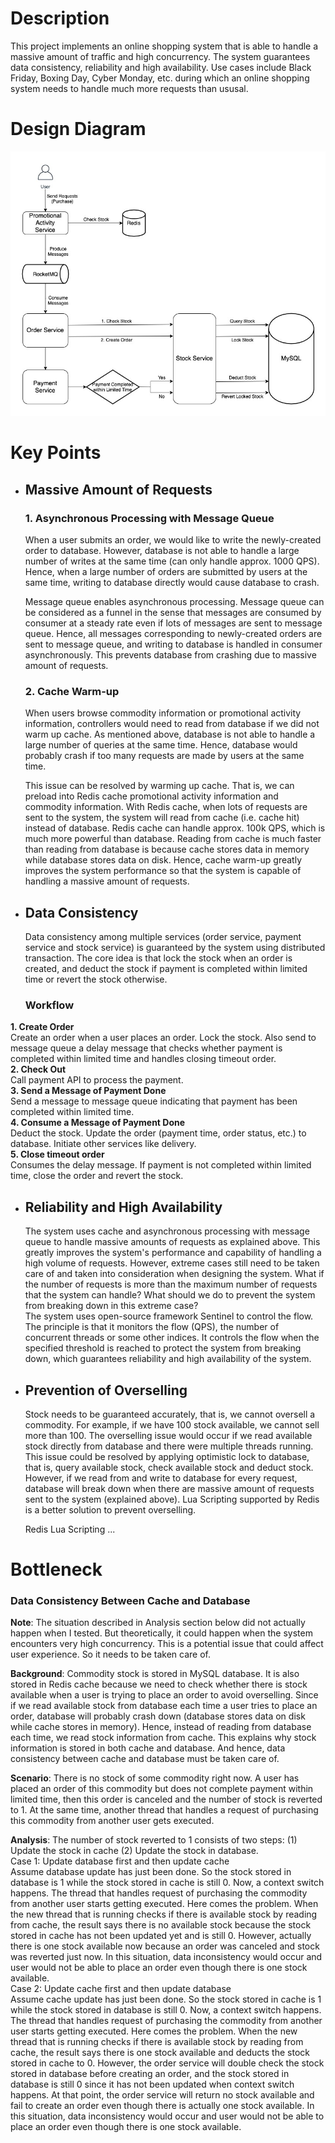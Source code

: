 # Description
This project implements an online shopping system that is able to handle a massive amount of traffic and high concurrency. The system guarantees data consistency, reliability and high availability. Use cases include Black Friday, Boxing Day, Cyber Monday, etc. during which an online shopping system needs to handle much more requests than ususal.

# Design Diagram
![alt text](https://github.com/jasper337xu/Seckill-System/blob/master/doc/image/Design_Diagram.jpg?raw=true)

# Key Points
- ## Massive Amount of Requests
  ### 1. Asynchronous Processing with Message Queue
  When a user submits an order, we would like to write the newly-created order to database. However, database is not able to handle a large number of writes at the same time (can only handle approx. 1000 QPS). Hence, when a large number of orders are submitted by users at the same time, writing to database directly would cause database to crash. 
  
  Message queue enables asynchronous processing. Message queue can be considered as a funnel in the sense that messages are consumed by consumer at a steady rate even if lots of messages are sent to message queue. Hence, all messages corresponding to newly-created orders are sent to message queue, and writing to database is handled in consumer asynchronously. This prevents database from crashing due to massive amount of requests.
  
  ### 2. Cache Warm-up
  When users browse commodity information or promotional activity information, controllers would need to read from database if we did not warm up cache. As mentioned above, database is not able to handle a large number of queries at the same time. Hence, database would probably crash if too many requests are made by users at the same time.

  This issue can be resolved by warming up cache. That is, we can preload into Redis cache promotional activity information and commodity information. With Redis cache, when lots of requests are sent to the system, the system will read from cache (i.e. cache hit) instead of database. Redis cache can handle approx. 100k QPS, which is much more powerful than database. Reading from cache is much faster than reading from database is because cache stores data in memory while database stores data on disk. Hence, cache warm-up greatly improves the system performance so that the system is capable of handling a massive amount of requests.

- ## Data Consistency
  Data consistency among multiple services (order service, payment service and stock service) is guaranteed by the system using distributed transaction. The core idea is that lock the stock when an order is created, and deduct the stock if payment is completed within limited time or revert the stock otherwise.
  ### Workflow
**1. Create Order**<br/>
     Create an order when a user places an order. Lock the stock. Also send to message queue a delay message that checks whether payment is completed within limited time and handles closing timeout order. <br/>
**2. Check Out**<br/>
     Call payment API to process the payment. <br/>
**3. Send a Message of Payment Done**<br/>
     Send a message to message queue indicating that payment has been completed within limited time. <br/>
**4. Consume a Message of Payment Done**<br/>
     Deduct the stock. Update the order (payment time, order status, etc.) to database. Initiate other services like delivery.<br/>
**5. Close timeout order**<br/>
     Consumes the delay message. If payment is not completed within limited time, close the order and revert the stock.

- ## Reliability and High Availability
  The system uses cache and asynchronous processing with message queue to handle massive amounts of requests as explained above. This greatly improves the system's performance and capability of handling a high volume of requests. However, extreme cases still need to be taken care of and taken into consideration when designing the system. What if the number of requests is more than the maximum number of requests that the system can handle? What should we do to prevent the system from breaking down in this extreme case?<br/>
  The system uses open-source framework Sentinel to control the flow. The principle is that it monitors the flow (QPS), the number of concurrent threads or some other indices. It controls the flow when the specified threshold is reached to protect the system from breaking down, which guarantees reliability and high availability of the system.

- ## Prevention of Overselling
  Stock needs to be guaranteed accurately, that is, we cannot oversell a commodity. For example, if we have 100 stock available, we cannot sell more than 100. The overselling issue would occur if we read available stock directly from database and there were multiple threads running. This issue could be resolved by applying optimistic lock to database, that is, query available stock, check available stock and deduct stock. However, if we read from and write to database for every request, database will break down when there are massive amount of requests sent to the system (explained above). Lua Scripting supported by Redis is a better solution to prevent overselling.
  
  Redis Lua Scripting ...

# Bottleneck
### Data Consistency Between Cache and Database
**Note**: The situation described in Analysis section below did not actually happen when I tested. But theoretically, it could happen when the system encounters very high concurrency. This is a potential issue that could affect user experience. So it needs to be taken care of.

**Background**: Commodity stock is stored in MySQL database. It is also stored in Redis cache because we need to check whether there is stock available when a user is trying to place an order to avoid overselling. Since if we read available stock from database each time a user tries to place an order, database will probably crash down (database stores data on disk while cache stores in memory). Hence, instead of reading from database each time, we read stock information from cache. This explains why stock information is stored in both cache and database. And hence, data consistency between cache and database must be taken care of.

**Scenario**: There is no stock of some commodity right now. A user has placed an order of this commodity but does not complete payment within limited time, then this order is canceled and the number of stock is reverted to 1. At the same time, another thread that handles a request of purchasing this commodity from another user gets executed.

**Analysis**: The number of stock reverted to 1 consists of two steps: (1) Update the stock in cache (2) Update the stock in database. <br/>
Case 1: Update database first and then update cache <br/>
Assume database update has just been done. So the stock stored in database is 1 while the stock stored in cache is still 0. Now, a context switch happens. The thread that handles request of purchasing the commodity from another user starts getting executed. Here comes the problem. When the new thread that is running checks if there is available stock by reading from cache, the result says there is no available stock because the stock stored in cache has not been updated yet and is still 0. However, actually there is one stock available now because an order was canceled and stock was reverted just now. In this situation, data inconsistency would occur and user would not be able to place an order even though there is one stock available. <br/>
Case 2: Update cache first and then update database <br/>
Assume cache update has just been done. So the stock stored in cache is 1 while the stock stored in database is still 0. Now, a context switch happens. The thread that handles request of purchasing the commodity from another user starts getting executed. Here comes the problem. When the new thread that is running checks if there is available stock by reading from cache, the result says there is one stock available and deducts the stock stored in cache to 0. However, the order service will double check the stock stored in database before creating an order, and the stock stored in database is still 0 since it has not been updated when context switch happens. At that point, the order service will return no stock available and fail to create an order even though there is actually one stock available. In this situation, data inconsistency would occur and user would not be able to place an order even though there is one stock available.